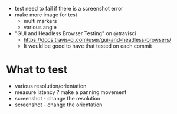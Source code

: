 - test need to fail if there is a screenshot error
- make more image for test
  - multi markers
  - various angle
- "GUI and Headless Browser Testing" on @travisci 
  - https://docs.travis-ci.com/user/gui-and-headless-browsers/
  - It would be good to have that tested on each commit

# What to test
- various resolution/orientation
- measure latency ? make a panning movement
- screenshot - change the resolution
- screenshot - change the orientation
